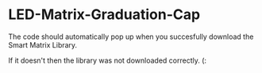 # LED-Matrix-Graduation-Cap

The code should automatically pop up when you succesfully download the Smart Matrix Library.

If it doesn't then the library was not downloaded correctly. (:
